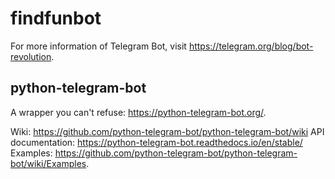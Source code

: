 # findfunbot
For more information of Telegram Bot, visit https://telegram.org/blog/bot-revolution.

## python-telegram-bot
A wrapper you can't refuse: https://python-telegram-bot.org/.

Wiki: https://github.com/python-telegram-bot/python-telegram-bot/wiki
API documentation: https://python-telegram-bot.readthedocs.io/en/stable/
Examples: https://github.com/python-telegram-bot/python-telegram-bot/wiki/Examples.

